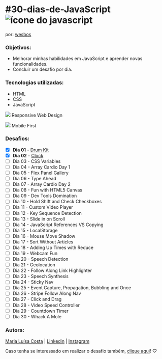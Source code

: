 # #30-dias-de-JavaScript ![ícone do javascript](https://cdn.glitch.com/5e6819bf-0707-4f13-ba4b-a25a27b3688e%2Ficons8-javascript-30.png?v=1604166455369)
por: [wesbos](https://github.com/wesbos/JavaScript30)

### Objetivos:

- Melhorar minhas habilidades em JavaScript e aprender novas funcionalidades. 
- Concluir um desafio por dia.
  
### Tecnologias utilizadas:
- HTML 
- CSS
- JavaScript

![](https://cdn.glitch.com/5e6819bf-0707-4f13-ba4b-a25a27b3688e%2Ficons8-smartphone-tablet-20.png?v=1604679452017) Responsive Web Design 

![](https://cdn.glitch.com/5e6819bf-0707-4f13-ba4b-a25a27b3688e%2Ficons8-android-20.png?v=1604679329149) Mobile First 

### Desafios:

- [x] **Dia 01** - [Drum Kit](https://maluhcosta.github.io/javascript30/01-DrumKit/)
- [X] **Dia 02** - [Clock](https://maluhcosta.github.io/javascript30/02-Clock/)
- [ ] Dia 03 - CSS Variables
- [ ] Dia 04 - Array Cardio Day 1
- [ ] Dia 05 - Flex Panel Gallery
- [ ] Dia 06 - Type Ahead
- [ ] Dia 07 - Array Cardio Day 2
- [ ] Dia 08 - Fun with HTML5 Canvas
- [ ] Dia 09 - Dev Tools Domination
- [ ] Dia 10 - Hold Shift and Check Checkboxes
- [ ] Dia 11 - Custom Video Player
- [ ] Dia 12 - Key Sequence Detection
- [ ] Dia 13 - Slide in on Scroll
- [ ] Dia 14 - JavaScript References VS Copying
- [ ] Dia 15 - LocalStorage
- [ ] Dia 16 - Mouse Move Shadow
- [ ] Dia 17 - Sort Without Articles
- [ ] Dia 18 - Adding Up Times with Reduce
- [ ] Dia 19 - Webcam Fun
- [ ] Dia 20 - Speech Detection
- [ ] Dia 21 - Geolocation
- [ ] Dia 22 - Follow Along Link Highlighter
- [ ] Dia 23 - Speech Synthesis
- [ ] Dia 24 - Sticky Nav
- [ ] Dia 25 - Event Capture, Propagation, Bubbling and Once
- [ ] Dia 26 - Stripe Follow Along Nav
- [ ] Dia 27 - Click and Drag
- [ ] Dia 28 - Video Speed Controller
- [ ] Dia 29 - Countdown Timer
- [ ] Dia 30 - Whack A Mole

### Autora:
[Maria Luísa Costa](http://github.com/maluhcosta) | [Linkedin](https://www.linkedin.com/in/maluhcosta/) | [Instagram](https://instagram.com/maluhcosta)

Caso tenha se interessado em realizar o desafio também, [clique aqui](https://javascript30.com/)! ♡